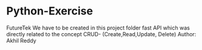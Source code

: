 # Python-Exercise
FutureTek
We have to be created in this project folder fast API which was directly related to the concept CRUD- (Create,Read,Update, Delete)
Author: Akhil Reddy
